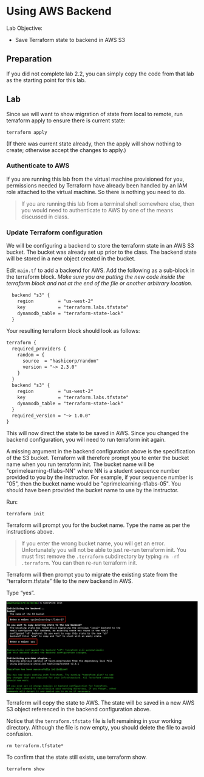 # Using AWS Backend

Lab Objective:
- Save Terraform state to backend in AWS S3

## Preparation

If you did not complete lab 2.2, you can simply copy the code from that lab as the starting point for this lab.

## Lab

Since we will want to show migration of state from local to remote, run terraform apply to ensure there is current state:

```
terraform apply
```

(If there was current state already, then the apply will show nothing to create; otherwise accept the changes to apply.)


### Authenticate to AWS

If you are running this lab from the virtual machine provisioned for you, permissions needed by Terraform have already been handled by an IAM role attached to the virtual machine. So there is nothing you need to do.

> If you are running this lab from a terminal shell somewhere else, then you would need to authenticate to AWS by one of the means discussed in class.

### Update Terraform configuration

We will be configuring a backend to store the terraform state in an AWS S3 bucket.  The bucket was already set up prior to the class.  The backend state will be stored in a new object created in the bucket.

Edit `main.tf` to add a backend for AWS.  Add the following as a sub-block in the terraform block.  *Make sure you are putting the new code inside the terraform block and not at the end of the file or another arbitrary location.*

```
  backend "s3" {
    region         = "us-west-2"
    key            = "terraform.labs.tfstate"
    dynamodb_table = "terraform-state-lock"
  }
```

Your resulting terraform block should look as follows:
```
terraform {
  required_providers {
    random = {
      source  = "hashicorp/random"
      version = "~> 2.3.0"
    }
  }
  backend "s3" {
    region         = "us-west-2"
    key            = "terraform.labs.tfstate"
    dynamodb_table = "terraform-state-lock"
  }
  required_version = "~> 1.0.0"
}
```

This will now direct the state to be saved in AWS.  Since you changed the backend configuration, you will need to run terraform init again.

A missing argument in the backend configuration above is the specification of the S3 bucket.  Terraform will therefore prompt you to enter the bucket name when you run terraform init.  The bucket name will be "cprimelearning-tflabs-NN" where NN is a student sequence number provided to you by the instructor.  For example, if your sequence number is "05", then the bucket name would be "cprimelearning-tflabs-05".  You should have been provided the bucket name to use by the instructor.

Run:

```
terraform init
```

Terraform will prompt you for the bucket name. Type the name as per the instructions above.   

> If you enter the wrong bucket name, you will get an error.  Unfortunately you will not be able to just re-run terraform init.  You must first remove the `.terraform` subdirectory by typing `rm -rf .terraform`.  You can then re-run terraform init.

Terraform will then prompt you to migrate the existing state from the “terraform.tfstate” file to the new backend in AWS.

Type “yes”.

![Terraform init with remote backend](./images/tf-init.png "Terraform init with remote backend")

Terraform will copy the state to AWS.  The state will be saved in a new AWS S3 object referenced in the backend configuration above.

Notice that the `terraform.tfstate` file is left remaining in your working directory.  Although the file is now empty, you should delete the file to avoid confusion.

```
rm terraform.tfstate*
```

To confirm that the state still exists, use terraform show.

```
terraform show
```
